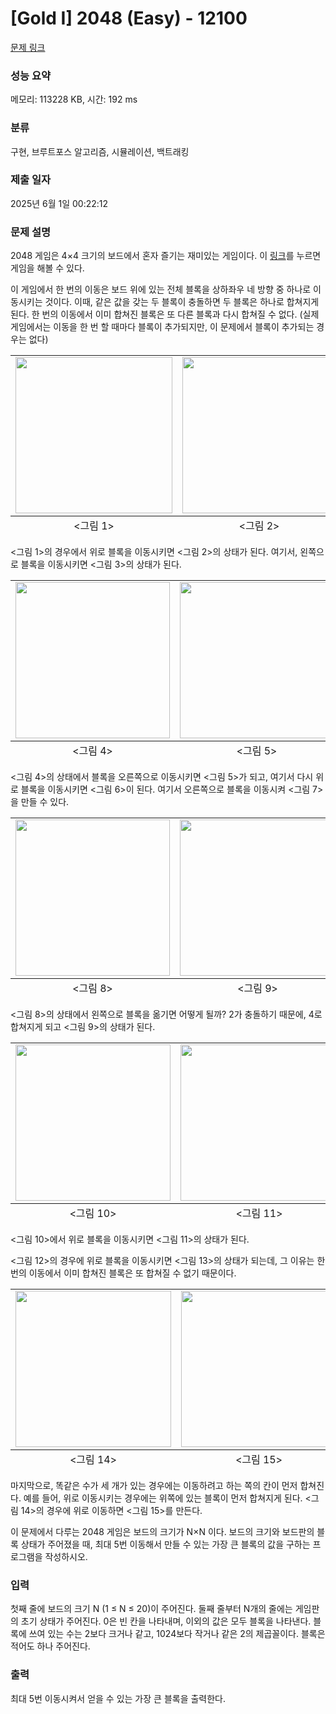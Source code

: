 # [Gold I] 2048 (Easy) - 12100 

[문제 링크](https://www.acmicpc.net/problem/12100) 

### 성능 요약

메모리: 113228 KB, 시간: 192 ms

### 분류

구현, 브루트포스 알고리즘, 시뮬레이션, 백트래킹

### 제출 일자

2025년 6월 1일 00:22:12

### 문제 설명

<p>2048 게임은 4×4 크기의 보드에서 혼자 즐기는 재미있는 게임이다. 이 <a href="https://gabrielecirulli.github.io/2048/">링크</a>를 누르면 게임을 해볼 수 있다.</p>

<p>이 게임에서 한 번의 이동은 보드 위에 있는 전체 블록을 상하좌우 네 방향 중 하나로 이동시키는 것이다. 이때, 같은 값을 갖는 두 블록이 충돌하면 두 블록은 하나로 합쳐지게 된다. 한 번의 이동에서 이미 합쳐진 블록은 또 다른 블록과 다시 합쳐질 수 없다. (실제 게임에서는 이동을 한 번 할 때마다 블록이 추가되지만, 이 문제에서 블록이 추가되는 경우는 없다)</p>

<table class="table">
	<tbody>
		<tr>
			<td style="text-align:center"><img alt="" src="https://onlinejudgeimages.s3-ap-northeast-1.amazonaws.com/problem/12094/1.png" style="height:250px; width:251px"></td>
			<td style="text-align:center"><img alt="" src="https://onlinejudgeimages.s3-ap-northeast-1.amazonaws.com/problem/12094/2.png" style="height:250px; width:246px"></td>
			<td style="text-align:center"><img alt="" src="https://onlinejudgeimages.s3-ap-northeast-1.amazonaws.com/problem/12094/3.png" style="height:250px; width:250px"></td>
		</tr>
	</tbody>
	<tfoot>
		<tr>
			<td style="text-align:center"><그림 1></td>
			<td style="text-align:center"><그림 2></td>
			<td style="text-align:center"><그림 3></td>
		</tr>
	</tfoot>
</table>

<p><그림 1>의 경우에서 위로 블록을 이동시키면 <그림 2>의 상태가 된다. 여기서, 왼쪽으로 블록을 이동시키면 <그림 3>의 상태가 된다.</p>

<table class="table">
	<tbody>
		<tr>
			<td style="text-align:center"><img alt="" src="https://onlinejudgeimages.s3-ap-northeast-1.amazonaws.com/problem/12094/4.png" style="height:250px; width:247px"></td>
			<td style="text-align:center"><img alt="" src="https://onlinejudgeimages.s3-ap-northeast-1.amazonaws.com/problem/12094/5.png" style="height:250px; width:246px"></td>
			<td style="text-align:center"><img alt="" src="https://onlinejudgeimages.s3-ap-northeast-1.amazonaws.com/problem/12094/6.png" style="height:250px; width:247px"></td>
			<td style="text-align:center"><img alt="" src="https://onlinejudgeimages.s3-ap-northeast-1.amazonaws.com/problem/12094/7.png" style="height:250px; width:250px"></td>
		</tr>
	</tbody>
	<tfoot>
		<tr>
			<td style="text-align:center"><그림 4></td>
			<td style="text-align:center"><그림 5></td>
			<td style="text-align:center"><그림 6></td>
			<td style="text-align:center"><그림 7></td>
		</tr>
	</tfoot>
</table>

<p><그림 4>의 상태에서 블록을 오른쪽으로 이동시키면 <그림 5>가 되고, 여기서 다시 위로 블록을 이동시키면 <그림 6>이 된다. 여기서 오른쪽으로 블록을 이동시켜 <그림 7>을 만들 수 있다.</p>

<table class="table">
	<tbody>
		<tr>
			<td style="text-align:center"><img alt="" src="https://onlinejudgeimages.s3-ap-northeast-1.amazonaws.com/problem/12094/8.png" style="height:250px; width:247px"></td>
			<td style="text-align:center"><img alt="" src="https://onlinejudgeimages.s3-ap-northeast-1.amazonaws.com/problem/12094/10.png" style="height:250px; width:249px"></td>
		</tr>
	</tbody>
	<tfoot>
		<tr>
			<td style="text-align:center"><그림 8></td>
			<td style="text-align:center"><그림 9></td>
		</tr>
	</tfoot>
</table>

<p><그림 8>의 상태에서 왼쪽으로 블록을 옮기면 어떻게 될까? 2가 충돌하기 때문에, 4로 합쳐지게 되고 <그림 9>의 상태가 된다.</p>

<table class="table">
	<tbody>
		<tr>
			<td style="text-align:center"><img alt="" src="https://onlinejudgeimages.s3-ap-northeast-1.amazonaws.com/problem/12094/17.png" style="height:250px; width:248px"></td>
			<td style="text-align:center"><img alt="" src="https://onlinejudgeimages.s3-ap-northeast-1.amazonaws.com/problem/12094/18.png" style="height:250px; width:252px"></td>
			<td style="text-align:center"><img alt="" src="https://onlinejudgeimages.s3-ap-northeast-1.amazonaws.com/problem/12094/19.png" style="height:250px; width:250px"></td>
			<td style="text-align:center"><img alt="" src="https://onlinejudgeimages.s3-ap-northeast-1.amazonaws.com/problem/12094/20.png" style="height:250px; width:250px"></td>
		</tr>
	</tbody>
	<tfoot>
		<tr>
			<td style="text-align:center"><그림 10></td>
			<td style="text-align:center"><그림 11></td>
			<td style="text-align:center"><그림 12></td>
			<td style="text-align:center"><그림 13></td>
		</tr>
	</tfoot>
</table>

<p><그림 10>에서 위로 블록을 이동시키면 <그림 11>의 상태가 된다. </p>

<p><그림 12>의 경우에 위로 블록을 이동시키면 <그림 13>의 상태가 되는데, 그 이유는 한 번의 이동에서 이미 합쳐진 블록은 또 합쳐질 수 없기 때문이다.</p>

<table class="table">
	<tbody>
		<tr>
			<td style="text-align:center"><img alt="" src="https://onlinejudgeimages.s3-ap-northeast-1.amazonaws.com/problem/12094/21.png" style="height:250px; width:249px"></td>
			<td style="text-align:center"><img alt="" src="https://onlinejudgeimages.s3-ap-northeast-1.amazonaws.com/problem/12094/22.png" style="height:250px; width:249px"></td>
		</tr>
	</tbody>
	<tfoot>
		<tr>
			<td style="text-align:center"><그림 14></td>
			<td style="text-align:center"><그림 15></td>
		</tr>
	</tfoot>
</table>

<p>마지막으로, 똑같은 수가 세 개가 있는 경우에는 이동하려고 하는 쪽의 칸이 먼저 합쳐진다. 예를 들어, 위로 이동시키는 경우에는 위쪽에 있는 블록이 먼저 합쳐지게 된다. <그림 14>의 경우에 위로 이동하면 <그림 15>를 만든다.</p>

<p>이 문제에서 다루는 2048 게임은 보드의 크기가 N×N 이다. 보드의 크기와 보드판의 블록 상태가 주어졌을 때, 최대 5번 이동해서 만들 수 있는 가장 큰 블록의 값을 구하는 프로그램을 작성하시오.</p>

### 입력 

 <p>첫째 줄에 보드의 크기 N (1 ≤ N ≤ 20)이 주어진다. 둘째 줄부터 N개의 줄에는 게임판의 초기 상태가 주어진다. 0은 빈 칸을 나타내며, 이외의 값은 모두 블록을 나타낸다. 블록에 쓰여 있는 수는 2보다 크거나 같고, 1024보다 작거나 같은 2의 제곱꼴이다. 블록은 적어도 하나 주어진다.</p>

### 출력 

 <p>최대 5번 이동시켜서 얻을 수 있는 가장 큰 블록을 출력한다.</p>

